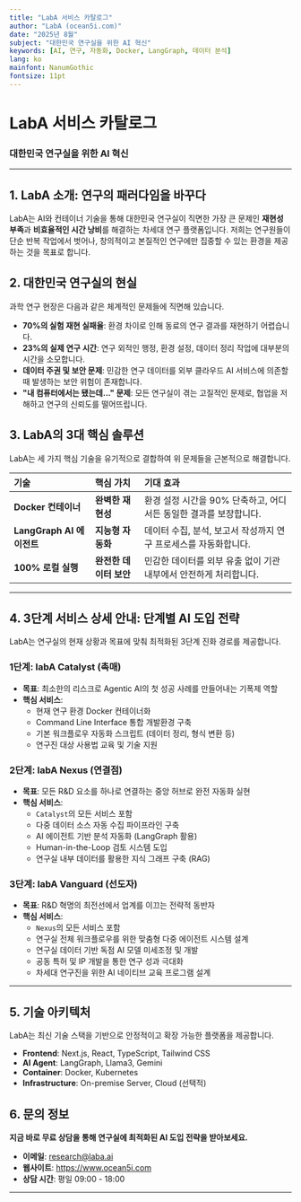```yaml
---
title: "LabA 서비스 카탈로그"
author: "LabA (ocean5i.com)"
date: "2025년 8월"
subject: "대한민국 연구실을 위한 AI 혁신"
keywords: [AI, 연구, 자동화, Docker, LangGraph, 데이터 분석]
lang: ko
mainfont: NanumGothic
fontsize: 11pt
---
```


# LabA 서비스 카탈로그
### 대한민국 연구실을 위한 AI 혁신

---

## 1. LabA 소개: 연구의 패러다임을 바꾸다

LabA는 AI와 컨테이너 기술을 통해 대한민국 연구실이 직면한 가장 큰 문제인 **재현성 부족**과 **비효율적인 시간 낭비**를 해결하는 차세대 연구 플랫폼입니다. 저희는 연구원들이 단순 반복 작업에서 벗어나, 창의적이고 본질적인 연구에만 집중할 수 있는 환경을 제공하는 것을 목표로 합니다.

## 2. 대한민국 연구실의 현실

과학 연구 현장은 다음과 같은 체계적인 문제들에 직면해 있습니다.

- **70%의 실험 재현 실패율**: 환경 차이로 인해 동료의 연구 결과를 재현하기 어렵습니다.
- **23%의 실제 연구 시간**: 연구 외적인 행정, 환경 설정, 데이터 정리 작업에 대부분의 시간을 소모합니다.
- **데이터 주권 및 보안 문제**: 민감한 연구 데이터를 외부 클라우드 AI 서비스에 의존할 때 발생하는 보안 위험이 존재합니다.
- **"내 컴퓨터에서는 됐는데..." 문제**: 모든 연구실이 겪는 고질적인 문제로, 협업을 저해하고 연구의 신뢰도를 떨어뜨립니다.

## 3. LabA의 3대 핵심 솔루션

LabA는 세 가지 핵심 기술을 유기적으로 결합하여 위 문제들을 근본적으로 해결합니다.

| 기술 | 핵심 가치 | 기대 효과 |
| :--- | :--- | :--- |
| **Docker 컨테이너** | **완벽한 재현성** | 환경 설정 시간을 90% 단축하고, 어디서든 동일한 결과를 보장합니다. |
| **LangGraph AI 에이전트** | **지능형 자동화** | 데이터 수집, 분석, 보고서 작성까지 연구 프로세스를 자동화합니다. |
| **100% 로컬 실행** | **완전한 데이터 보안** | 민감한 데이터를 외부 유출 없이 기관 내부에서 안전하게 처리합니다. |

---

## 4. 3단계 서비스 상세 안내: 단계별 AI 도입 전략

LabA는 연구실의 현재 상황과 목표에 맞춰 최적화된 3단계 진화 경로를 제공합니다.

### **1단계: labA Catalyst (촉매)**
- **목표**: 최소한의 리스크로 Agentic AI의 첫 성공 사례를 만들어내는 기폭제 역할
- **핵심 서비스**:
    -   현재 연구 환경 Docker 컨테이너화
    -   Command Line Interface 통합 개발환경 구축
    -   기본 워크플로우 자동화 스크립트 (데이터 정리, 형식 변환 등)
    -   연구진 대상 사용법 교육 및 기술 지원

### **2단계: labA Nexus (연결점)**
- **목표**: 모든 R&D 요소를 하나로 연결하는 중앙 허브로 완전 자동화 실현
- **핵심 서비스**:
    -   `Catalyst`의 모든 서비스 포함
    -   다중 데이터 소스 자동 수집 파이프라인 구축
    -   AI 에이전트 기반 분석 자동화 (LangGraph 활용)
    -   Human-in-the-Loop 검토 시스템 도입
    -   연구실 내부 데이터를 활용한 지식 그래프 구축 (RAG)

### **3단계: labA Vanguard (선도자)**
- **목표**: R&D 혁명의 최전선에서 업계를 이끄는 전략적 동반자
- **핵심 서비스**:
    -   `Nexus`의 모든 서비스 포함
    -   연구실 전체 워크플로우를 위한 맞춤형 다중 에이전트 시스템 설계
    -   연구실 데이터 기반 독점 AI 모델 미세조정 및 개발
    -   공동 특허 및 IP 개발을 통한 연구 성과 극대화
    -   차세대 연구진을 위한 AI 네이티브 교육 프로그램 설계

---

## 5. 기술 아키텍처

LabA는 최신 기술 스택을 기반으로 안정적이고 확장 가능한 플랫폼을 제공합니다.

-   **Frontend**: Next.js, React, TypeScript, Tailwind CSS
-   **AI Agent**: LangGraph, Llama3, Gemini
-   **Container**: Docker, Kubernetes
-   **Infrastructure**: On-premise Server, Cloud (선택적)

## 6. 문의 정보

**지금 바로 무료 상담을 통해 연구실에 최적화된 AI 도입 전략을 받아보세요.**

-   **이메일**: research@laba.ai
-   **웹사이트**: https://www.ocean5i.com
-   **상담 시간**: 평일 09:00 - 18:00

---

